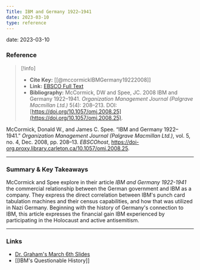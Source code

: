 ```yaml
---
Title: IBM and Germany 1922–1941
date: 2023-03-10
type: reference
---
```


date: 2023-03-10

### Reference 

> [!info]
> - **Cite Key:** [[@mccormickIBMGermany19222008]]
> - **Link:** [EBSCO Full Text](file://C:\Users\sophi\Zotero\storage\59JWGQI8\McCormick%20and%20Spee%20-%202008%20-%20IBM%20and%20Germany%201922–1941.pdf)
> - **Bibliography:** McCormick, DW and Spee, JC. 2008 IBM and Germany 1922–1941. _Organization Management Journal (Palgrave Macmillan Ltd.)_ 5(4): 208–213. DOI: [https://doi.org/10.1057/omj.2008.25](https://doi.org/10.1057/omj.2008.25).

McCormick, Donald W., and James C. Spee. “IBM and Germany 1922–1941.” _Organization Management Journal (Palgrave Macmillan Ltd.)_, vol. 5, no. 4, Dec. 2008, pp. 208–13. _EBSCOhost_, https://doi-org.proxy.library.carleton.ca/10.1057/omj.2008.25.

---

### Summary & Key Takeaways

McCormick and Spee explore in their article *IBM and Germany 1922-1941* the commercial relationship between the German government and IBM as a company. They express the direct correlation between IBM's punch card tabulation machines and their census capabilities, and how that was utilized in Nazi Germany. Beginning with the history of Germany's connection to IBM, this article expresses the financial gain IBM experienced by participating in the Holocaust and active antisemitism.

--- 

### Links
- [Dr. Graham's March 6th Slides](https://shawngraham.github.io/hist1900/assets/slides/mar6#/)
- [[IBM's Questionable History]]